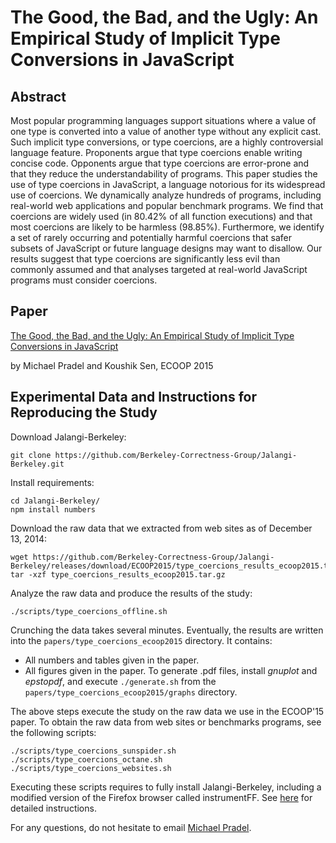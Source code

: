 # The Good, the Bad, and the Ugly: An Empirical Study of Implicit Type Conversions in JavaScript

## Abstract
Most popular programming languages support situations where a value of one type is converted
into a value of another type without any explicit cast. Such implicit type conversions, or type
coercions, are a highly controversial language feature. Proponents argue that type coercions
enable writing concise code. Opponents argue that type coercions are error-prone and that
they reduce the understandability of programs. This paper studies the use of type coercions in
JavaScript, a language notorious for its widespread use of coercions. We dynamically analyze
hundreds of programs, including real-world web applications and popular benchmark programs.
We find that coercions are widely used (in 80.42% of all function executions) and that most
coercions are likely to be harmless (98.85%). Furthermore, we identify a set of rarely occurring
and potentially harmful coercions that safer subsets of JavaScript or future language designs
may want to disallow. Our results suggest that type coercions are significantly less evil than
commonly assumed and that analyses targeted at real-world JavaScript programs must consider
coercions.

## Paper

[The Good, the Bad, and the Ugly: An Empirical Study of Implicit Type Conversions in JavaScript](http://mp.binaervarianz.de/ecoop2015.pdf)

by Michael Pradel and Koushik Sen, ECOOP 2015


## Experimental Data and Instructions for Reproducing the Study

Download Jalangi-Berkeley:

    git clone https://github.com/Berkeley-Correctness-Group/Jalangi-Berkeley.git

Install requirements:

    cd Jalangi-Berkeley/
    npm install numbers

Download the raw data that we extracted from web sites as of December 13, 2014:

    wget https://github.com/Berkeley-Correctness-Group/Jalangi-Berkeley/releases/download/ECOOP2015/type_coercions_results_ecoop2015.tar.gz
    tar -xzf type_coercions_results_ecoop2015.tar.gz

Analyze the raw data and produce the results of the study:

    ./scripts/type_coercions_offline.sh

Crunching the data takes several minutes. Eventually, the results are written into the `papers/type_coercions_ecoop2015` directory. It contains:
 * All numbers and tables given in the paper.
 * All figures given in the paper. To generate .pdf files, install *gnuplot* and *epstopdf*, and execute `./generate.sh` from the `papers/type_coercions_ecoop2015/graphs` directory.

The above steps execute the study on the raw data we use in the ECOOP'15 paper. To obtain the raw data from web sites or benchmarks programs, see the following scripts:

    ./scripts/type_coercions_sunspider.sh
    ./scripts/type_coercions_octane.sh
    ./scripts/type_coercions_websites.sh

Executing these scripts requires to fully install Jalangi-Berkeley, including a modified version of the Firefox browser called instrumentFF. See [here](https://github.com/Berkeley-Correctness-Group/Jalangi-Berkeley) for detailed instructions.

For any questions, do not hesitate to email [Michael Pradel](http://mp.binaervarianz.de).
